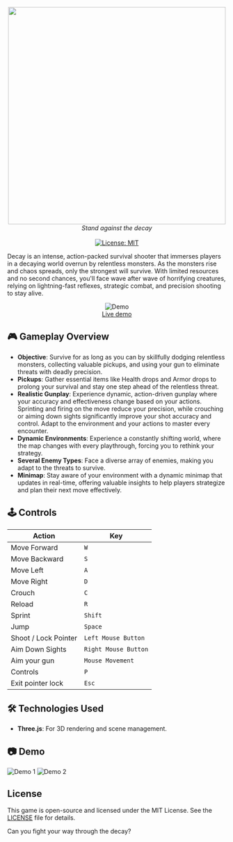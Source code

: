 <p align="center">
  <img width="500" src="https://cloud-80ibom26b-hack-club-bot.vercel.app/0decay.png">
  <br />
  <i>Stand against the decay</i>
  <br />
  <br />
  <a href="#"><img src="https://img.shields.io/badge/License-MIT-green.svg" alt="License: MIT"></a>
</p>

Decay is an intense, action-packed survival shooter that immerses players in a decaying world overrun by relentless monsters. As the monsters rise and chaos spreads, only the strongest will survive. With limited resources and no second chances, you'll face wave after wave of horrifying creatures, relying on lightning-fast reflexes, strategic combat, and precision shooting to stay alive.

<p align="center">
	<img src="" alt="Demo">
	<br>
	<a href="https://decay-psi.vercel.app">Live demo</a>
	<br>
</p>

## 🎮 **Gameplay Overview**

- **Objective**: Survive for as long as you can by skillfully dodging relentless monsters, collecting valuable pickups, and using your gun to eliminate threats with deadly precision.
- **Pickups**: Gather essential items like Health drops and Armor drops to prolong your survival and stay one step ahead of the relentless threat.
- **Realistic Gunplay**: Experience dynamic, action-driven gunplay where your accuracy and effectiveness change based on your actions. Sprinting and firing on the move reduce your precision, while crouching or aiming down sights significantly improve your shot accuracy and control. Adapt to the environment and your actions to master every encounter.
- **Dynamic Environments**: Experience a constantly shifting world, where the map changes with every playthrough, forcing you to rethink your strategy.
- **Several Enemy Types**: Face a diverse array of enemies, making you adapt to the threats to survive.
- **Minimap**: Stay aware of your environment with a dynamic minimap that updates in real-time, offering valuable insights to help players strategize and plan their next move effectively.

## 🕹️ **Controls**

| Action               | Key                  |
| -------------------- | -------------------- |
| Move Forward         | `W`                  |
| Move Backward        | `S`                  |
| Move Left            | `A`                  |
| Move Right           | `D`                  |
| Crouch               | `C`                  |
| Reload               | `R`                  |
| Sprint               | `Shift`              |
| Jump                 | `Space`              |
| Shoot / Lock Pointer | `Left Mouse Button`  |
| Aim Down Sights      | `Right Mouse Button` |
| Aim your gun         | `Mouse Movement`     |
| Controls             | `P`                  |
| Exit pointer lock    | `Esc`                |

## 🛠️ **Technologies Used**

- **Three.js**: For 3D rendering and scene management.

## 📷 Demo

![Demo 1]()
![Demo 2]()

## License

This game is open-source and licensed under the MIT License. See the [LICENSE](https://github.com/RealAbdurRehman/decay/blob/main/LICENSE) file for details.

Can you fight your way through the decay?